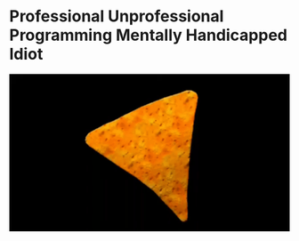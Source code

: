 # Professional Unprofessional Programming Mentally Handicapped Idiot

![Spinning Dorito](https://raw.githubusercontent.com/Rias69420/iamthecloud/main/spinning%20dorito.gif)


